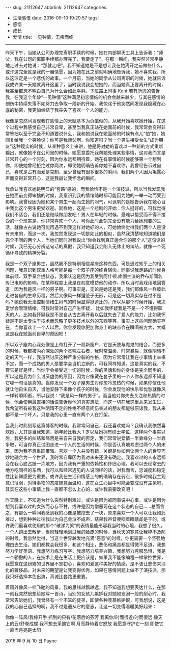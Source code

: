 ﻿﻿---
slug: 21112647
abbrlink: 21112647
categories:
- 生活感悟
date: 2016-09-10 19:29:57
tags:
- 感悟
- 成长
- 爱情
title: 一见钟情，无疾而终
---

昨天下午，当她从公司办理完离职手续的时候，她在内部聊天工具上告诉我：“师父，我在公司的离职手续都办理完了，我要走了”。在那一瞬间，我突然非常平静地走过去对她说：“那就走吧”。我不知道她是不是想让我在她离开之前做些什么，或许这完全就是我的一厢情愿，因为她在此之前就明确地告诉我，她不喜欢我，所以这注定是一个悲伤的故事。一个月前，当她的同学从公司离职的时候，她就告诉我或许某一天她就离开这里了，当时我说我会想她的，而当她真正要离开的时候，我甚至都想不明白自己为什么会如此平静。下班路上同事 Kent 若有所思的告诉我，在我这个年龄“一见钟情”这种满足初恋情结的机会会越来越少，与其在感情的创伤中持续失落不如努力去争取一段新的开始。我惊诧于他突然间发现我隐藏在心底的秘密，我更加纠结于我丧失了喜欢一个人的能力。

<!--more-->

我像是忽然间发现我在感情上的天赋基本为负值似的，从我开始喜欢她开始，在这个过程中我感觉自己非常自卑，甚至当我真正站在她面前的时候，我常常会变得非常笨拙以至于完全不知道要说什么，我和她说我在她面前的时候有点儿“怕”她，她回复给我一个笑脸说：你可是我师父啊。你知道吗？当一个男生接受女生“成为朋友”这种现实的时候，从某种意义上来讲，他是将对她的喜欢以一种新的方式重新输出，就像她不在公司里的时候，她愿意委托我帮她处理某些事情，这对我而言是非常开心的一个时刻，因为你永远都期待着，她在有事情的时候能够第一个想到你，即使她曾经拒绝过你两次，即使她明确告诉你她不喜欢你，我曾经告诉过自己，喜欢是占有而爱是克制，至少曾经有很多很多的瞬间，我们两个人因为坦露心声而变得非常开心，这是我最让我怀念的瞬间。

我承认我喜欢她是明显的“套路”感的，而我恰恰不是一个演技派，所以当我发现我在她面前变得笨拙的时候，我意识到我的情绪随时都可能因为她的一举一动而受到影响。我曾经因为她和某个男生一起而生她的闷气，可讽刺的是她告诉我在她心目中我比这个男生更受欢迎。同样地，这是一个悲剧的开始：你人挺好的，可我觉得我们不适合，我们还是继续做朋友吧！男人在年轻的时候，最难以接受而不得不接受的一个现实是，你非常喜欢一个人，可你此时此刻完全没有能力给她想要的生活，就像古古说她可能再遇不到我这样对她好的人，可她始终觉得我们两个人是没有未来的，而这一次，我忽然发现这一切是如此的相似，虽然我清楚地知道她们是完全不同的两个人，当她们同时对我说出“你会找到真正适合你的那个人”这句话的时候，我已无心分辨这句话的真假，我只知道我会陷入无休止的纠结，就像一个死循环导致的精神分裂。

我是一个双子座男生，虽然我不是特别相信星座这种东西，可是通过知乎上的相关问题，我意识到双重人格可能是每一个双子座的终身宿命。同事说我走路的时候身体前倾、双手呈合拢状态，我承认这是因为我受到阿什顿.库彻主演的乔布斯同名传记电影的影响，在某种程度上我是在刻意模仿他的动作，所以当时我戏诩地回答道：因为我是风一样的男子啊。可事实是，无论是她还是我，我们都像风一样彼此走进各自的生命历程，然后又像风一样遁迹于无形，可是这一切真实存在过不是吗？她说我无法控制情绪生闷气的时候显得挺逗比的，所以从那个时候开始，我决定学会管理情绪。可我时常对自己产生怀疑， 比如我怀疑我是不是一个不懂得聊天的人，比如我怀疑我是不是自从古古离开我以后就失去了爱人的能力，比如我怀疑是不是太专注于技术而忽略了更多技术以外的东西等等，事实上这些问题确实存在，当你喜欢上一个人以后，你会发现你更加你身上的缺点会在瞬间被方大，大概这是我在她面前自卑的原因吧！

所以双子座内心深处像是上帝打开了一扇新窗户，它是天使与魔鬼的结合。而更多的时候，我都被内心深处的两个灵魂左右者，我时常温柔、时常暴戾，就像阴晴不定的天气一样，我虽然讨厌这种严重分裂的性格，因为它常常让我在小事情上举棋不定，而一个成熟的男人是要学会当机立断的，可我同样知道，这是真实的我，不管它是好是坏，当你学会接受这一切的时候，你的灵魂和你的身体是完全同步的，所以这是我为什么讨厌虚伪的原因，因为它像藏在套子里的一个人你永远都不知道它哪一句话是真的。当你发现一个双子座男生对你忽冷忽热的时候，如果你信任他就让他自生自灭，当他安静下来像个孩子的时候，你会发现他的快乐和忧愁就像风一样转瞬即逝，所以我说：“我是风一样的男子”。而当他对你失去关注和热情的时候，他会使用最直接的话语告诉你他的真实想法，而这一切在我这里从来发生过，我希望所有被我这种阴晴不定的性格不经意间伤害过的朋友都能够原谅我，我从来都不是一个坏人，只是我的心里一直有两个人在打架。

当我此时此刻写这篇博客的时候，我常常问自己，我还喜欢她吗？我确认我依然喜欢她，尤其是当我知道，她年龄比我大 1 岁以及她拥有硕士学位，这样两个事实以后，我更多的纠结和痛苦是来自来自我的否定，我们常常说爱情一半靠缘分一半靠争取，可当你真正试图走进一个人的生活的时候，你是否认真地考虑过两个人的未来，因为我不想重蹈覆辙。喜欢一个人并没有错，关键是你如何让两个人的世界巧妙地融合为一个世界，我时常自卑因为我对未来还没有确定。我喜欢过的人永远都会在我心底占据一片地方，因为我有严重的依赖性和怀旧心理，我可以去经常去的地方吃同样的东西，我可以和经常遇见的人说同样的话，对我而言，忠诚度和稳定性比新鲜感更为重要。或许我在生活和情感上的的确确存在弱点，很多时候我主观意识薄弱，对待事物的态度随意而温和，这在女生心目中可能会变成没有主见吧，其实在这些小事情上我一直都不怎么上心的，或许我需要改变吧！

昨天晚上，不知道为什么突然特别难过，或许是因为被同事说中心事，或许是因为想到我喜欢过的女孩而心存不甘，或许是因为憎恶现在这个状态的自己......总而言之，有那么一瞬间我感到我的心像是被挖去了一块，原来喜欢一个人可以让我如此难过，想到种种过往我以为自己会泣不成声，结果我声音哽咽着眼睛却是干的，或许我们最喜欢使用的那个“破涕为笑”的表情最能形容我当时的心境，我想了很久，一个人跑出去散步，当风轻轻地划过我的脸庞的时候，当秋天的寒意让我猝不及防的时候，我忽然觉得，当这个世界越发地充满“恶意”的时候，你更需要一个坚强地理由去生活，她们都教会我很多，和这个相比，悲伤和痛苦都显得微不足道，我想努力学好英语、我想努力练习写字、我想努力培养兴趣、我想努力克服恐惧，我是一个骄傲的人，在技术上是在生活上更应该是，如果我不能像编程一样掌控世界，我愿意在这纷繁的世界里不忘初心，喜欢和爱这种美好的情感，是不该让悲伤来消化的奢侈品。对未来的期望是让我变得优秀，如果在感情问题上做不了演技派，那我只好选择本色出演，真诚比套路更重要。

着窗外像风一样飞驰的风景，我的思绪越飘越远，我不知道我想要表达什么，在那一刻我突然很想给她写一首诗，当别的女孩儿嫉妒我对她如宠溺一般的耐心时，我常常告诉她们，我曾经有一个不笨的徒弟，即使各种羡慕嫉妒恨，可我想说，这是我的心自己选择的啊，我不过是遵从它的意志，让这一切变得温暖美好起来：

你像一阵风/我伸开手
抓到的只有/花落后的芬芳
我离你/时而很近/时而很远
像天上的云/舒卷成蝶
我不想去采摘它啊
月亮静待着它怒放
我愿意守护它一刻
即使它一直当月亮是太阳

2016 年 9 月 10 日 Payne